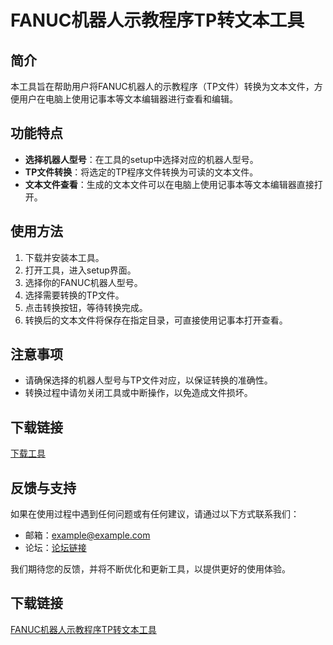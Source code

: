 # FANUC机器人示教程序TP转文本工具

## 简介
本工具旨在帮助用户将FANUC机器人的示教程序（TP文件）转换为文本文件，方便用户在电脑上使用记事本等文本编辑器进行查看和编辑。

## 功能特点
- **选择机器人型号**：在工具的setup中选择对应的机器人型号。
- **TP文件转换**：将选定的TP程序文件转换为可读的文本文件。
- **文本文件查看**：生成的文本文件可以在电脑上使用记事本等文本编辑器直接打开。

## 使用方法
1. 下载并安装本工具。
2. 打开工具，进入setup界面。
3. 选择你的FANUC机器人型号。
4. 选择需要转换的TP文件。
5. 点击转换按钮，等待转换完成。
6. 转换后的文本文件将保存在指定目录，可直接使用记事本打开查看。

## 注意事项
- 请确保选择的机器人型号与TP文件对应，以保证转换的准确性。
- 转换过程中请勿关闭工具或中断操作，以免造成文件损坏。

## 下载链接
[下载工具](下载链接地址)

## 反馈与支持
如果在使用过程中遇到任何问题或有任何建议，请通过以下方式联系我们：
- 邮箱：[example@example.com](mailto:example@example.com)
- 论坛：[论坛链接](论坛链接地址)

我们期待您的反馈，并将不断优化和更新工具，以提供更好的使用体验。

## 下载链接

[FANUC机器人示教程序TP转文本工具](https://pan.quark.cn/s/612baac4c5ee)